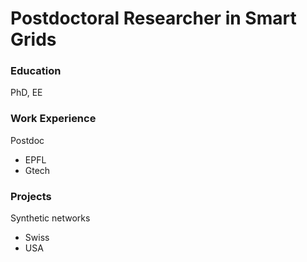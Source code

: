 # Postdoctoral Researcher in Smart Grids

### Education
PhD, EE

### Work Experience 
Postdoc
- EPFL
- Gtech

### Projects
Synthetic networks
- Swiss
- USA
